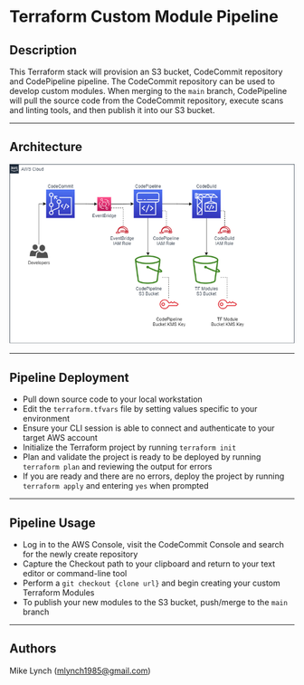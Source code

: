 # Terraform Custom Module Pipeline

## Description

This Terraform stack will provision an S3 bucket, CodeCommit repository and CodePipeline pipeline. The CodeCommit repository can be used to develop custom modules. When merging to the `main` branch, CodePipeline will pull the source code from the CodeCommit repository, execute scans and linting tools, and then publish it into our S3 bucket.

----

## Architecture

![Architecture Diagram](architecture-diagram.png)

----

## Pipeline Deployment

- Pull down source code to your local workstation
- Edit the `terraform.tfvars` file by setting values specific to your environment
- Ensure your CLI session is able to connect and authenticate to your target AWS account
- Initialize the Terraform project by running `terraform init`
- Plan and validate the project is ready to be deployed by running `terraform plan` and reviewing the output for errors
- If you are ready and there are no errors, deploy the project by running `terraform apply` and entering `yes` when prompted

----

## Pipeline Usage

- Log in to the AWS Console, visit the CodeCommit Console and search for the newly create repository
- Capture the Checkout path to your clipboard and return to your text editor or command-line tool
- Perform a `git checkout {clone url}` and begin creating your custom Terraform Modules
- To publish your new modules to the S3 bucket, push/merge to the `main` branch

----

## Authors

Mike Lynch (mlynch1985@gmail.com)
